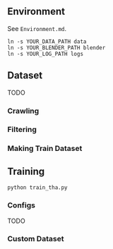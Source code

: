 ## Environment

See `Environment.md`.

```shell
ln -s YOUR_DATA_PATH data
ln -s YOUR_BLENDER_PATH blender
ln -s YOUR_LOG_PATH logs
```

## Dataset

TODO

### Crawling

### Filtering

### Making Train Dataset

## Training

`python train_tha.py`

### Configs

TODO

### Custom Dataset